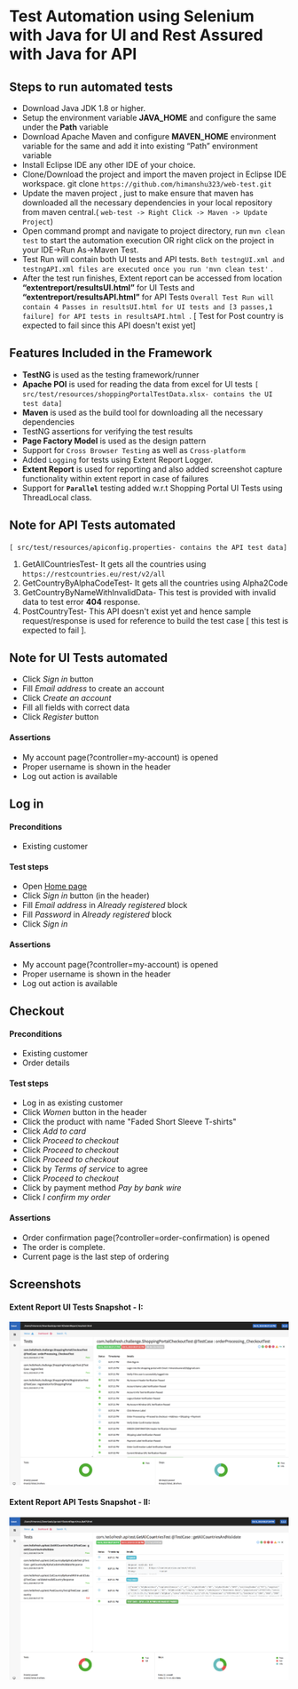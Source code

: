 # Test Automation using Selenium with Java for UI and Rest Assured with Java for API

## Steps to run automated tests

* Download Java JDK 1.8 or higher.
* Setup the environment variable **JAVA_HOME** and configure the same under the **Path** variable
* Download Apache Maven and configure **MAVEN_HOME** environment variable for the same and add it into existing “Path” environment variable 
* Install Eclipse IDE any other IDE of your choice.
* Clone/Download the project and import the  maven project in Eclipse IDE workspace. 
  git clone `https://github.com/himanshu323/web-test.git`
* Update the maven project , just to make ensure that maven has downloaded all the necessary dependencies in your local repository from maven central.( `web-test -> Right Click -> Maven -> Update Project`)
* Open command prompt and navigate to project directory, run `mvn clean test` to start the automation execution OR right click on the project in your IDE->Run As->Maven Test.
* Test Run will contain both UI tests and API tests. `Both testngUI.xml and testngAPI.xml files are executed once you run 'mvn clean test'` .
* After the test run finishes, Extent report can be accessed from location **“extentreport/resultsUI.html”**  for UI Tests and **“extentreport/resultsAPI.html”** for API Tests `Overall Test Run will contain 4 Passes in resultsUI.html for UI tests and [3 passes,1 failure] for API tests in resultsAPI.html `. [ Test for Post country is expected to fail since this API doesn't exist yet]


## Features Included in the Framework

* **TestNG** is used as the testing framework/runner
* **Apache POI** is used for reading the data from excel for UI tests `[ src/test/resources/shoppingPortalTestData.xlsx- contains the UI test data]`
* **Maven** is used as the build tool for downloading all the necessary dependencies
* TestNG assertions for verifying the test results
* **Page Factory Model** is used as the design pattern
* Support for `Cross Browser Testing` as well as `Cross-platform`
* Added `Logging` for tests using Extent Report Logger.
* **Extent Report** is used for reporting and also added screenshot capture functionality within extent report in case of failures
* Support for **`Parallel`** testing added w.r.t Shopping Portal UI Tests using ThreadLocal class.

## Note for API Tests automated

`[ src/test/resources/apiconfig.properties- contains the API test data]`

1.  GetAllCountriesTest- It gets all the countries using `https://restcountries.eu/rest/v2/all`
2.  GetCountryByAlphaCodeTest- It gets all the countries using Alpha2Code
3.  GetCountryByNameWithInvalidData- This test is provided with invalid data to test error **404** response.
4.  PostCountryTest- This API doesn't exist yet and hence sample request/response is used for reference to build the test case [ this test is expected to fail ].

## Note for UI Tests automated

* Click *Sign in* button
* Fill *Email address* to create an account
* Click *Create an account* 
* Fill all fields with correct data 
* Click *Register* button
#### Assertions
* My account page(?controller=my-account) is opened
* Proper username is shown in the header
* Log out action is available

## Log in
#### Preconditions
* Existing customer
#### Test steps
* Open [Home page](http://automationpractice.com/index.php)
* Click *Sign in* button (in the header)
* Fill *Email address* in _Already registered_ block
* Fill *Password* in _Already registered_ block
* Click *Sign in* 
#### Assertions
* My account page(?controller=my-account) is opened
* Proper username is shown in the header
* Log out action is available

## Checkout
#### Preconditions
* Existing customer
* Order details
#### Test steps
* Log in as existing customer
* Click *Women* button in the header
* Click the product with name "Faded Short Sleeve T-shirts"
* Click *Add to card*
* Click *Proceed to checkout*
* Click *Proceed to checkout*
* Click *Proceed to checkout*
* Click by *Terms of service* to agree
* Click *Proceed to checkout*
* Click by payment method *Pay by bank wire*
* Click *I confirm my order*
#### Assertions
* Order confirmation page(?controller=order-confirmation) is opened
* The order is complete.
* Current page is the last step of ordering 



## Screenshots


#### Extent Report UI Tests Snapshot - I:
![ScreenShot](https://github.com/himanshu323/web-test/blob/master/images/UITests.png?raw=true)


#### Extent Report API Tests Snapshot - II:
![ScreenShot](https://github.com/himanshu323/web-test/blob/master/images/APITests.png?raw=true)

